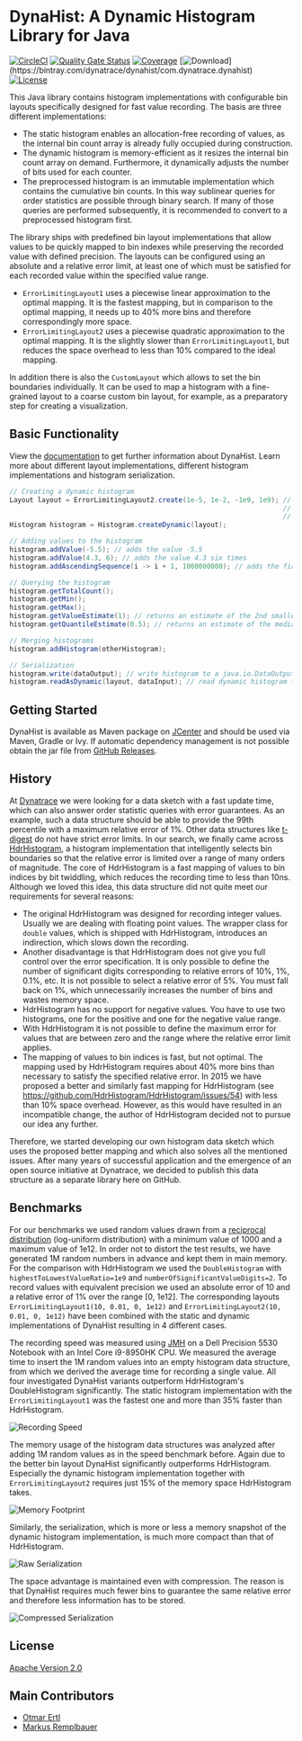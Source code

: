 # DynaHist: A Dynamic Histogram Library for Java

[![CircleCI](https://circleci.com/gh/dynatrace-oss/dynahist/tree/master.svg?style=svg)](https://circleci.com/gh/dynatrace-oss/dynahist/tree/master)
[![Quality Gate Status](https://sonarcloud.io/api/project_badges/measure?project=dynatrace-oss_dynahist&metric=alert_status)](https://sonarcloud.io/dashboard?id=dynatrace-oss_dynahist)
[![Coverage](https://sonarcloud.io/api/project_badges/measure?project=dynatrace-oss_dynahist&metric=coverage)](https://sonarcloud.io/dashboard?id=dynatrace-oss_dynahist)
[![Download](https://api.bintray.com/packages/dynatrace/dynahist/com.dynatrace.dynahist/images/download.svg?)](https://bintray.com/dynatrace/dynahist/com.dynatrace.dynahist)
[![License](https://img.shields.io/badge/License-Apache%202.0-blue.svg)](https://opensource.org/licenses/Apache-2.0)


This Java library contains histogram implementations with configurable bin layouts specifically designed for fast value recording. The basis are three different implementations:
* The static histogram enables an allocation-free recording of values, as the internal bin count array is already fully occupied during construction.
* The dynamic histogram is memory-efficient as it resizes the internal bin count array on demand. Furthermore, it dynamically adjusts the number of bits used for each counter.
* The preprocessed histogram is an immutable implementation which contains the cumulative bin counts. In this way sublinear queries for order statistics are possible through binary search. If many of those queries are performed subsequently, it is recommended to convert to a preprocessed histogram first.

The library ships with predefined bin layout implementations that allow values to be quickly mapped to bin indexes while preserving the recorded value with defined precision. The layouts can be configured using an absolute and a relative error limit, at least one of which must be satisfied for each recorded value within the specified value range.
* `ErrorLimitingLayout1` uses a piecewise linear approximation to the optimal mapping. It is the fastest mapping, but in comparison to the optimal mapping, it needs up to 40% more bins and therefore correspondingly more space.
* `ErrorLimitingLayout2` uses a piecewise quadratic approximation to the optimal mapping. It is the slightly slower than `ErrorLimitingLayout1`, but reduces the space overhead to less than 10% compared to the ideal mapping.

In addition there is also the `CustomLayout` which allows to set the bin boundaries individually. It can be used to map a histogram with a fine-grained layout to a coarse custom bin layout, for example, as a preparatory step for creating a visualization. 

## Basic Functionality

View the [documentation](https://github.com/dynatrace-oss/dynahist/tree/master/docs/description.md) to get further information about DynaHist.
Learn more about different layout implementations, different histogram implementations and histogram serialization. 

```java
// Creating a dynamic histogram
Layout layout = ErrorLimitingLayout2.create(1e-5, 1e-2, -1e9, 1e9); // limit absolute error either 
                                                                    // by 1e-5 or relative error 
                                                                    // by 1e-2 over [-1e9, 1e9]
Histogram histogram = Histogram.createDynamic(layout);             

// Adding values to the histogram
histogram.addValue(-5.5); // adds the value -5.5
histogram.addValue(4.3, 6); // adds the value 4.3 six times
histogram.addAscendingSequence(i -> i + 1, 1000000000); // adds the first billion positive integers

// Querying the histogram
histogram.getTotalCount();
histogram.getMin();
histogram.getMax();
histogram.getValueEstimate(1); // returns an estimate of the 2nd smallest value
histogram.getQuantileEstimate(0.5); // returns an estimate of the median

// Merging histograms
histogram.addHistogram(otherHistogram);

// Serialization
histogram.write(dataOutput); // write histogram to a java.io.DataOutput
histogram.readAsDynamic(layout, dataInput); // read dynamic histogram from a java.io.DataInput
```

## Getting Started

DynaHist is available as Maven package on [JCenter](https://bintray.com/dynatrace/dynahist) and should be used via Maven, Gradle or Ivy.
If automatic dependency management is not possible obtain the jar file from [GitHub Releases](https://github.com/dynatrace-oss/dynahist/releases).

## History
At [Dynatrace](https://www.dynatrace.com/) we were looking for a data sketch with a fast update time, which can also answer order statistic queries with error guarantees. As an example, such a data structure should be able to provide the 99th percentile with a maximum relative error of 1%. Other data structures like [t-digest](https://github.com/tdunning/t-digest) do not have strict error limits. In our search, we finally came across [HdrHistogram](https://github.com/HdrHistogram/HdrHistogram), a histogram implementation that intelligently selects bin boundaries so that 
the relative error is limited over a range of many orders of magnitude. The core of HdrHistogram is a fast mapping of values to bin indices by bit twiddling, which reduces the recording time to less than 10ns. Although we loved this idea, this data structure did not quite meet our requirements for several reasons:
  * The original HdrHistogram was designed for recording integer values. Usually we are dealing with floating point values. The wrapper class for `double` values, which is shipped with HdrHistogram, introduces an indirection, which slows down the recording.
  * Another disadvantage is that HdrHistogram does not give you full control over the error specification. It is only possible to define the number of significant digits corresponding to relative errors of 10%, 1%, 0.1%, etc. It is not possible to select a relative error of 5%. You must fall back on 1%, which unnecessarily increases the number of bins and wastes memory space.
  * HdrHistogram has no support for negative values. You have to use two histograms, one for the positive and one for the negative value range. 
  * With HdrHistogram it is not possible to define the maximum error for values that are between zero and the range where the relative error limit applies.
  * The mapping of values to bin indices is fast, but not optimal. The mapping used by HdrHistogram requires about 40% more bins than necessary to satisfy the specified relative error. In 2015 we have proposed a better and similarly fast mapping for HdrHistogram (see https://github.com/HdrHistogram/HdrHistogram/issues/54) with less than 10% space overhead. However, as this would have resulted in an incompatible change, the author of HdrHistogram decided not to pursue our idea any further.

Therefore, we started developing our own histogram data sketch which uses the proposed better mapping and which also solves all the mentioned issues. After many years of successful application and the emergence of an open source initiative at Dynatrace, we decided to publish this data structure as a separate library here on GitHub.

## Benchmarks
For our benchmarks we used random values drawn from a [reciprocal distribution](https://en.wikipedia.org/wiki/Reciprocal_distribution) (log-uniform distribution) with a minimum value of 1000 and a maximum value of 1e12. In order not to distort the test results, we have generated 1M random numbers in advance and kept them in main memory. For the comparison with HdrHistogram we used the `DoubleHistogram` with `highestToLowestValueRatio=1e9` and `numberOfSignificantValueDigits=2`. To record values with equivalent precision we used an absolute error of 10 and a relative error of 1% over the range [0, 1e12]. The corresponding layouts `ErrorLimitingLayout1(10, 0.01, 0, 1e12)` and `ErrorLimitingLayout2(10, 0.01, 0, 1e12)` have been combined with the static and dynamic implementations of DynaHist resulting in 4 different cases.

The recording speed was measured using [JMH](https://openjdk.java.net/projects/code-tools/jmh/) on a Dell Precision 5530 Notebook with an Intel Core i9-8950HK CPU. We measured the average time to insert the 1M random values into an empty histogram data structure, from which we derived the average time for recording a single value. All four investigated DynaHist variants outperform HdrHistogram's DoubleHistogram significantly. The static histogram implementation with the  `ErrorLimitingLayout1` was the fastest one and more than 35% faster than HdrHistogram.

![Recording Speed](docs/figures/recording-speed.svg)

The memory usage of the histogram data structures was analyzed after adding 1M random values as in the speed benchmark before. Again due to the better bin layout DynaHist significantly outperforms HdrHistogram. Especially the dynamic histogram implementation together with `ErrorLimitingLayout2` requires just 15% of the memory space HdrHistogram takes.

![Memory Footprint](docs/figures/memory-footprint.svg)

Similarly, the serialization, which is more or less a memory snapshot of the dynamic histogram implementation, is much more compact than that of HdrHistogram.

![Raw Serialization](docs/figures/serialization-size-raw.svg)

The space advantage is maintained even with compression. The reason is that DynaHist requires much fewer bins to guarantee the same relative error and therefore less information has to be stored.

![Compressed Serialization](docs/figures/serialization-size-compressed.svg)

## License

[Apache Version 2.0](https://github.com/dynatrace-oss/dynahist/blob/master/LICENSE)

## Main Contributors
* [Otmar Ertl](https://github.com/oertl)
* [Markus Remplbauer](https://github.com/markusremplbauer)
